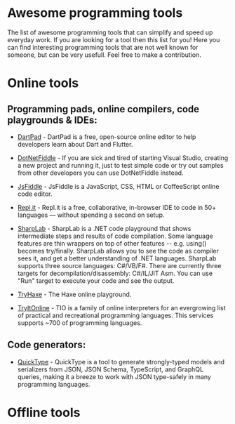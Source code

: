 # Awesome programming tools
The list of awesome programming tools that can simplify and speed up everyday work. If you are looking for a tool then this list for you! Here you can find interesting programming tools that are not well known for someone, but can be very usefull. Feel free to make a contribution.

# Online tools
## Programming pads, online compilers, code playgrounds & IDEs:
- [DartPad](https://dartpad.dev/) - DartPad is a free, open-source online editor to help developers learn about Dart and Flutter. 
- [DotNetFiddle](https://dotnetfiddle.net/) - If you are sick and tired of starting Visual Studio, creating a new project and running it, just to test simple code or try out samples from other developers you can use DotNetFiddle instead.

- [JsFiddle](https://jsfiddle.net/) - JsFiddle is a JavaScript, CSS, HTML or CoffeeScript online code editor.
- [Repl.it](https://repl.it/) - Repl.it is a free, collaborative, in-browser IDE to code in 50+ languages — without spending a second on setup.
- [SharpLab](https://sharplab.io) - SharpLab is a .NET code playground that shows intermediate steps and results of code compilation. Some language features are thin wrappers on top of other features -- e.g. using() becomes try/finally. SharpLab allows you to see the code as compiler sees it, and get a better understanding of .NET languages. SharpLab supports three source languages: C#/VB/F#. There are currently three targets for decompilation/disassembly: C#/IL/JIT Asm. You can use "Run" target to execute your code and see the output.
- [TryHaxe](https://try.haxe.org/) - The Haxe online playground.
- [TryItOnline](https://tio.run/) - TIO is a family of online interpreters for an evergrowing list of practical and recreational programming languages. This services supports ~700 of programming languages.

## Code generators:
- [QuickType](https://app.quicktype.io/) - QuickType is a tool to generate strongly-typed models and serializers from JSON, JSON Schema, TypeScript, and GraphQL queries, making it a breeze to work with JSON type-safely in many programming languages.

# Offline tools
